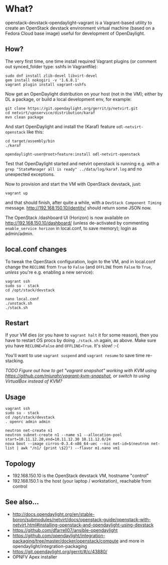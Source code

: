 What?
=====

openstack-devstack-opendaylight-vagrant is a Vagrant-based utility
to create an OpenStack devstack environment virtual machine
(based on a Fedora Cloud base image) useful for development
of OpenDaylight.


How?
----

The very first time, one time install required Vagrant plugins (or comment out synced_folder type: sshfs in Vagrantfile):

    sudo dnf install zlib-devel libvirt-devel
    gem install nokogiri -v '1.6.8.1'
    vagrant plugin install vagrant-sshfs

Now get an OpenDaylight distribution on your host (not in the VM); either by DL a package, or build a local development env, for example:

    git clone https://git.opendaylight.org/gerrit/p/netvirt.git
    cd netvirt/vpnservice/distribution/karaf
    mvn clean package

And start OpenDaylight and install the (Karaf) feature `odl-netvirt-openstack` like this:

    cd target/assembly/bin
    ./karaf

    opendaylight-user@root>feature:install odl-netvirt-openstack

Test that OpenDaylight started and netvirt openstack is running e.g. with a `grep "StateManager all is ready" ../data/log/karaf.log` and no unexpected exceptions.

Now to provision and start the VM with OpenStack devstack, just:

    vagrant up

and that should finish, after quite a while, with a `DevStack Component Timing` message.  http://192.168.150.10/identity/ should return some JSON now.

The OpenStack /dashboard UI (Horizon) is now available on http://192.168.150.10/dashboard/ (unless de-activated by commenting `enable_service horizon` in local.conf, to save memory); login as admin/admin.


local.conf changes
------------------

To tweak the OpenStack configuration, login to the VM, and in local.conf change the `RECLONE` from `True` to `False` (and `OFFLINE` from `False` to `True`, *unless* you're e.g. enabling a new service):

    vagrant ssh
    sudo su - stack
    cd /opt/stack/devstack

    nano local.conf
    ./unstack.sh
    ./stack.sh


Restart
-------

If your VM dies (or you have to `vagrant halt` it for some reason), then you have to restart OS procs by doing `./stack.sh` again, as above.  Make sure you have `RECLONE=False` and `OFFLINE=True`.  It's slow! :-(

You'll want to use `vagrant suspend` and `vagrant resume` to save time re-stacking.

_TODO Figure out how to get "vagrant snapshot" working with KVM using https://github.com/miurahr/vagrant-kvm-snapshot, or switch to using VirtualBox instead of KVM?_



Usage
-----

    vagrant ssh
    sudo su - stack
    cd /opt/stack/devstack
    . openrc admin admin

    neutron net-create n1
    neutron subnet-create n1 --name s1 --allocation-pool start=10.11.12.20,end=10.11.12.30 10.11.12.0/24 
    nova boot --image cirros-0.3.4-x86_64-uec --nic net-id=$(neutron net-list | awk "/n1/ {print \$2}") --flavor m1.nano vm1


Topology
--------

* 192.168.150.10 is the OpenStack devstack VM, hostname "control"
* 192.168.150.1 is the host (your laptop / workstation), reachable from control



See also...
-----------

* http://docs.opendaylight.org/en/stable-boron/submodules/netvirt/docs/openstack-guide/openstack-with-netvirt.html#installing-openstack-and-opendaylight-using-devstack 
* https://github.com/dfarrell07/ansible-opendaylight
* https://github.com/opendaylight/integration-packaging/tree/master/docker/openstack/compute and more in opendaylight/integration-packaging
* https://git.opendaylight.org/gerrit/#/c/43880/
* OPNFV Apex installer
